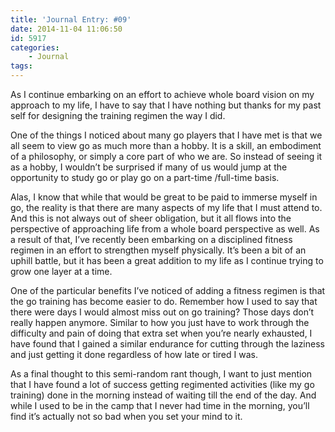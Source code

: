 ```yaml
---
title: 'Journal Entry: #09'
date: 2014-11-04 11:06:50
id: 5917
categories:
	- Journal
tags:
---
```


As I continue embarking on an effort to achieve whole board vision on my approach to my life, I have to say that I have nothing but thanks for my past self for designing the training regimen the way I did.

One of the things I noticed about many go players that I have met is that we all seem to view go as much more than a hobby. It is a skill, an embodiment of a philosophy, or simply a core part of who we are. So instead of seeing it as a hobby, I wouldn’t be surprised if many of us would jump at the opportunity to study go or play go on a part-time /full-time basis.

Alas, I know that while that would be great to be paid to immerse myself in go, the reality is that there are many aspects of my life that I must attend to. And this is not always out of sheer obligation, but it all flows into the perspective of approaching life from a whole board perspective as well. As a result of that, I’ve recently been embarking on a disciplined fitness regimen in an effort to strengthen myself physically. It’s been a bit of an uphill battle, but it has been a great addition to my life as I continue trying to grow one layer at a time.

One of the particular benefits I’ve noticed of adding a fitness regimen is that the go training has become easier to do. Remember how I used to say that there were days I would almost miss out on go training? Those days don’t really happen anymore. Similar to how you just have to work through the difficulty and pain of doing that extra set when you’re nearly exhausted, I have found that I gained a similar endurance for cutting through the laziness and just getting it done regardless of how late or tired I was.

As a final thought to this semi-random rant though, I want to just mention that I have found a lot of success getting regimented activities (like my go training) done in the morning instead of waiting till the end of the day. And while I used to be in the camp that I never had time in the morning, you’ll find it’s actually not so bad when you set your mind to it.